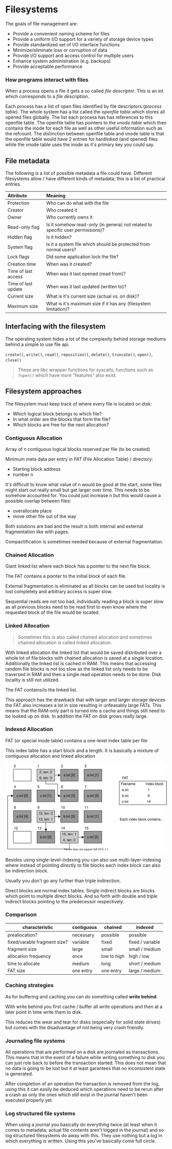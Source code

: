 # Filesystems

The goals of file management are:
- Provide a convenient naming scheme for files
- Provide a uniform I/O support for a variety of storage device types
- Provide standardized set of I/O interface functions
- Minimize/eliminate loss or corruption of data
- Provide I/O support and access control for multiple users
- Enhance system administration (e.g. backups)
- Provide acceptable performance


### How programs interact with files

When a process opens a file it gets a so called *file descriptor*.
This is an int which corresponds to a *file description*.

Each process has a list of open files identified by file descriptors (*process table*).
The whole system has a list called the *openfile table* which stores all opened files globally.
The list each process has has references to this openfile table.
The openfile table has pointers to the *vnode table* which then contains the inode for each file as well as other useful information such as the refcount.
The distinction between openfile table and vnode table is that the openfile table would have 2 entries for hardlinked (and opened) files while the vnode table uses the inode as it's primary key you could say.


## File metadata

The following is a list of possible metadata a file could have.
Different filesystems allow / have different kinds of metadata; this is a list of practical entries.

| Attribute           | Meaning                                |
| :------------------ | :------------------------------------- |
| Protection          | Who can do what with the file          |
| Creator             | Who created it                         |
| Owner               | Who currently owns it                  |
| Read-only flag      | Is it somehow read-only (in general; not related to specific user permissions)? |
| Hidden flag         | Is it hidden?                          |
| System flag         | Is it a system file which should be protected from normal users? |
| Lock flags          | Did some application lock the file?    |
| Creation time       | When was it created?                   |
| Time of last access | When was it last opened (read from)?   |
| Time of last update | When was it last updated (written to)? |
| Current size        | What is it's current size (actual vs. on disk)? |
| Maximum size        | What is it's maximum size if it has any (filesystem limitation)? |


## Interfacing with the filesystem

The operating system hides a lot of the complexity behind storage mediums behind a simple to use file api.

`create()`, `write()`, `read()`, `reposition()`, `delete()`, `truncate()`, `open()`, `close()`

> These are libc wrapper functions for syscalls, functions such as `fopen()` which have more "features" also exist.

## Filesystem approaches

The filesystem must keep track of where every file is located on disk:
- Which logical block belongs to which file?
- In what order are the blocks that form the file?
- Which blocks are free for the next allocation?

### Contiguous Allocation

Array of n contiguous logical blocks reserved per file (to be created)

Minimum meta data per entry in *FAT* (File Allocation Table) / directory:
- Starting block address
- number n

It's difficult to know what value of n would be good at the start, some files might start out really small but get larger over time.
This needs to be somehow accounted for.
You could just increase n but this would cause a possible overlap between files:
- overallocate place
- move other file out of the way

Both solutions are bad and the result is both internal and external fragmentation like with pages.

Compactification is sometimes needed because of external fragmentation.

### Chained Allocation

Giant linked list where each block has a pointer to the next file block.

The FAT contains a pointer to the initial block of each file.

External fragmentation is eliminated as all blocks can be used but locality is lost completely and arbitrary access is super slow.

Sequential reads are not too bad, individually reading a block is super slow as all previous blocks need to be read first to even know where the requested block of the file would be located.


### Linked Allocation

> Sometimes this is also called chained allocation and sometimes chained allocation is called linked allocation.

With linked allocation the linked list that would be saved distributed over a whole lot of file blocks with chained allocation is saved at a single location.
Additionally the linked list is cached in RAM.
This means that accessing random file blocks is not too slow as the linked list only needs to be traversed in RAM and then a single read operation needs to be done.
Disk locality is still not utilized.

The FAT contains/is the linked list.

This approach has the drawback that with larger and larger storage devices the FAT also increases a lot in size resulting in unfeasably large FATs.
This means that the RAM-only part is turned into a cache and things still need to be looked up on disk.
In addition the FAT on disk grows really large.

### Indexed Allocation

FAT (or special inode table) contains a one-level index table per file

This index table has a start block and a length.
It is basically a mixture of contiguous allocation and linked allocation

![Indexed allocation with 3 files](../assets/os/indexed-allocation.svg)

Besides using single-level-indexing you can also use multi-layer-indexing where instead of pointing directly to file blocks each index block can also be indirection block.

Usually you don't go any further than triple indirection.

Direct blocks are normal index tables.
Single indirect blocks are blocks which point to multiple direct blocks.
And so forth with double and triple indirect blocks pointing to the predecessor respectively.

### Comparison

| characteristic               | contiguous | chained     | indexed          |
| ---------------------------- | ---------- | ----------- | ---------------- |
| preallocation?               | necessary  | possible    | possible         |
| fixed/varable fragment size? | variable   | fixed       | fixed / variable |
| fragment size                | large      | small       | small / medium   |
| allocation frequency         | once       | low to high | high  / low      |
| time to allocate             | medium     | long        | short / medium   |
| FAT size                     | one entry  | one entry   | large / medium   |


### Caching strategies

As for buffering and caching you can do something called **write behind**.

With write behind you first cache / buffer all write operations and then at a later point in time write them to disk.

This reduces the wear and tear for disks (especially for solid state drives) but comes with the disadvantage of not being very crash friendly.


### Journaling file systems

All operations that are performed on a disk are journaled as transactions.
This means that in the event of a failure while writing something to disk you can just role back to before the transaction started.
This does not mean that no data is going to be lost but it at least garantees that no inconsistent state is generated.

After completion of an operation the transaction is removed from the log, using this it can easily be deduced which operations need to be rerun after a crash as only the ones which still exist in the journal haven't been executed properly yet.


### Log structured file systems

When using a journal you basically do everything twice (at least when it comes to metadata; actual file contents aren't logged in the journal) and so log structured filesystems do away with this.
They use nothing but a log in which everything is written.
Using this you've basically come full circle.

